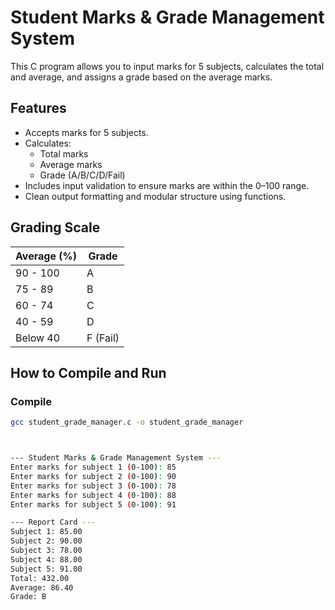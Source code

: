 # Student Marks & Grade Management System

This C program allows you to input marks for 5 subjects, calculates the total and average, and assigns a grade based on the average marks.

## Features
- Accepts marks for 5 subjects.
- Calculates:
  - Total marks
  - Average marks
  - Grade (A/B/C/D/Fail)
- Includes input validation to ensure marks are within the 0–100 range.
- Clean output formatting and modular structure using functions.

## Grading Scale
| Average (%) | Grade |
|-------------|--------|
| 90 - 100    | A      |
| 75 - 89     | B      |
| 60 - 74     | C      |
| 40 - 59     | D      |
| Below 40    | F (Fail) |

## How to Compile and Run

### Compile
```bash
gcc student_grade_manager.c -o student_grade_manager



--- Student Marks & Grade Management System ---
Enter marks for subject 1 (0-100): 85
Enter marks for subject 2 (0-100): 90
Enter marks for subject 3 (0-100): 78
Enter marks for subject 4 (0-100): 88
Enter marks for subject 5 (0-100): 91

--- Report Card ---
Subject 1: 85.00
Subject 2: 90.00
Subject 3: 78.00
Subject 4: 88.00
Subject 5: 91.00
Total: 432.00
Average: 86.40
Grade: B
